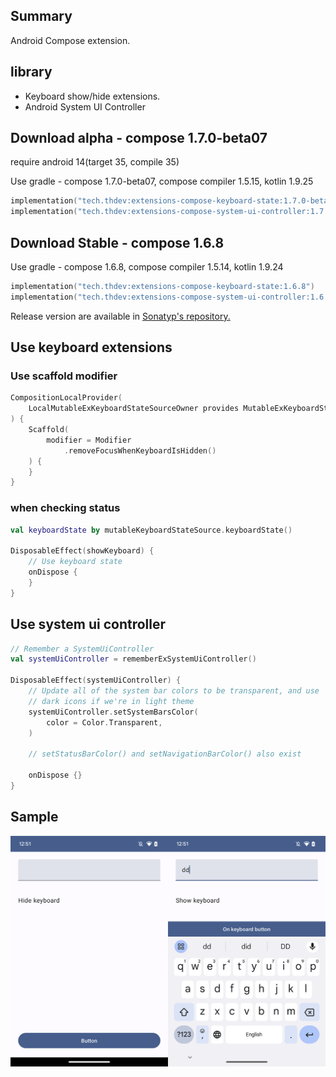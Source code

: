 ## Summary

Android Compose extension.

## library

- Keyboard show/hide extensions.
- Android System UI Controller

## Download alpha - compose 1.7.0-beta07

require android 14(target 35, compile 35)

Use gradle - compose 1.7.0-beta07, compose compiler 1.5.15, kotlin 1.9.25

```kotlin
implementation("tech.thdev:extensions-compose-keyboard-state:1.7.0-beta07")
implementation("tech.thdev:extensions-compose-system-ui-controller:1.7.0-beta07")
```

## Download Stable - compose 1.6.8

Use gradle - compose 1.6.8, compose compiler 1.5.14, kotlin 1.9.24

```kotlin
implementation("tech.thdev:extensions-compose-keyboard-state:1.6.8")
implementation("tech.thdev:extensions-compose-system-ui-controller:1.6.8")
```

Release version are available in [Sonatyp's repository.](https://search.maven.org/search?q=tech.thdev)

## Use keyboard extensions

### Use scaffold modifier

```kotlin
CompositionLocalProvider(
    LocalMutableExKeyboardStateSourceOwner provides MutableExKeyboardStateSource()
) {
    Scaffold(
        modifier = Modifier
            .removeFocusWhenKeyboardIsHidden()
    ) {
    }
}
```

### when checking status

```kotlin
val keyboardState by mutableKeyboardStateSource.keyboardState()

DisposableEffect(showKeyboard) {
    // Use keyboard state
    onDispose {
    }
}
```

## Use system ui controller

```kotlin
// Remember a SystemUiController
val systemUiController = rememberExSystemUiController()

DisposableEffect(systemUiController) {
    // Update all of the system bar colors to be transparent, and use
    // dark icons if we're in light theme
    systemUiController.setSystemBarsColor(
        color = Color.Transparent,
    )

    // setStatusBarColor() and setNavigationBarColor() also exist

    onDispose {}
}
```

## Sample

![image](images/sample.png)
